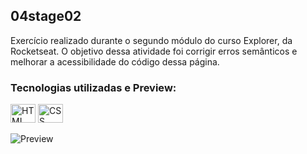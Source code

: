 ## 04stage02

Exercício realizado durante o segundo módulo do curso Explorer, da Rocketseat. O objetivo dessa atividade foi corrigir erros semânticos e melhorar a acessibilidade do código dessa página.

### Tecnologias utilizadas e Preview:

<div style="display:inline_block">

  <img align="center" alt="HTML" height="30" width="40" src="https://cdn.jsdelivr.net/gh/devicons/devicon/icons/html5/html5-plain.svg">
  <img align="center" alt="CSS" height="30" width="40" src="https://cdn.jsdelivr.net/gh/devicons/devicon/icons/css3/css3-plain.svg">

</div>
<br>
<div style="display:inlilne_block">

<img align="center" alt="Preview" src="https://i.imgur.com/bTyG2km.png">

</div>
